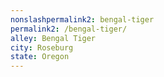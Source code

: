 ```yaml
---
﻿nonslashpermalink2: bengal-tiger
permalink2: /bengal-tiger/
alley: Bengal Tiger
city: Roseburg
state: Oregon
---
```

